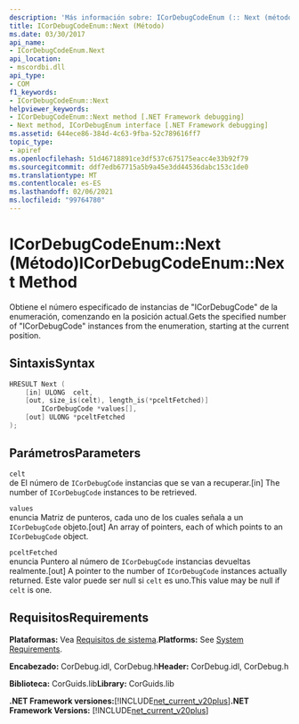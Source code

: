 ```yaml
---
description: 'Más información sobre: ICorDebugCodeEnum (:: Next (método)'
title: ICorDebugCodeEnum::Next (Método)
ms.date: 03/30/2017
api_name:
- ICorDebugCodeEnum.Next
api_location:
- mscordbi.dll
api_type:
- COM
f1_keywords:
- ICorDebugCodeEnum::Next
helpviewer_keywords:
- ICorDebugCodeEnum::Next method [.NET Framework debugging]
- Next method, ICorDebugEnum interface [.NET Framework debugging]
ms.assetid: 644ece86-384d-4c63-9fba-52c789616ff7
topic_type:
- apiref
ms.openlocfilehash: 51d46718891ce3df537c675175eacc4e33b92f79
ms.sourcegitcommit: ddf7edb67715a5b9a45e3dd44536dabc153c1de0
ms.translationtype: MT
ms.contentlocale: es-ES
ms.lasthandoff: 02/06/2021
ms.locfileid: "99764780"
---
```

# <a name="icordebugcodeenumnext-method"></a><span data-ttu-id="2395f-103">ICorDebugCodeEnum::Next (Método)</span><span class="sxs-lookup"><span data-stu-id="2395f-103">ICorDebugCodeEnum::Next Method</span></span>

<span data-ttu-id="2395f-104">Obtiene el número especificado de instancias de "ICorDebugCode" de la enumeración, comenzando en la posición actual.</span><span class="sxs-lookup"><span data-stu-id="2395f-104">Gets the specified number of "ICorDebugCode" instances from the enumeration, starting at the current position.</span></span>

## <a name="syntax"></a><span data-ttu-id="2395f-105">Sintaxis</span><span class="sxs-lookup"><span data-stu-id="2395f-105">Syntax</span></span>

```cpp
HRESULT Next (
    [in] ULONG  celt,
    [out, size_is(celt), length_is(*pceltFetched)]
        ICorDebugCode *values[],
    [out] ULONG *pceltFetched
);
```

## <a name="parameters"></a><span data-ttu-id="2395f-106">Parámetros</span><span class="sxs-lookup"><span data-stu-id="2395f-106">Parameters</span></span>

`celt`  
<span data-ttu-id="2395f-107">de El número de `ICorDebugCode` instancias que se van a recuperar.</span><span class="sxs-lookup"><span data-stu-id="2395f-107">[in] The number of `ICorDebugCode` instances to be retrieved.</span></span>

`values`  
<span data-ttu-id="2395f-108">enuncia Matriz de punteros, cada uno de los cuales señala a un `ICorDebugCode` objeto.</span><span class="sxs-lookup"><span data-stu-id="2395f-108">[out] An array of pointers, each of which points to an `ICorDebugCode` object.</span></span>

`pceltFetched`  
<span data-ttu-id="2395f-109">enuncia Puntero al número de `ICorDebugCode` instancias devueltas realmente.</span><span class="sxs-lookup"><span data-stu-id="2395f-109">[out] A pointer to the number of `ICorDebugCode` instances actually returned.</span></span> <span data-ttu-id="2395f-110">Este valor puede ser null si `celt` es uno.</span><span class="sxs-lookup"><span data-stu-id="2395f-110">This value may be null if `celt` is one.</span></span>

## <a name="requirements"></a><span data-ttu-id="2395f-111">Requisitos</span><span class="sxs-lookup"><span data-stu-id="2395f-111">Requirements</span></span>

<span data-ttu-id="2395f-112">**Plataformas:** Vea [Requisitos de sistema](../../get-started/system-requirements.md).</span><span class="sxs-lookup"><span data-stu-id="2395f-112">**Platforms:** See [System Requirements](../../get-started/system-requirements.md).</span></span>

<span data-ttu-id="2395f-113">**Encabezado:** CorDebug.idl, CorDebug.h</span><span class="sxs-lookup"><span data-stu-id="2395f-113">**Header:** CorDebug.idl, CorDebug.h</span></span>

<span data-ttu-id="2395f-114">**Biblioteca:** CorGuids.lib</span><span class="sxs-lookup"><span data-stu-id="2395f-114">**Library:** CorGuids.lib</span></span>

<span data-ttu-id="2395f-115">**.NET Framework versiones:**[!INCLUDE[net_current_v20plus](../../../../includes/net-current-v20plus-md.md)]</span><span class="sxs-lookup"><span data-stu-id="2395f-115">**.NET Framework Versions:** [!INCLUDE[net_current_v20plus](../../../../includes/net-current-v20plus-md.md)]</span></span>
